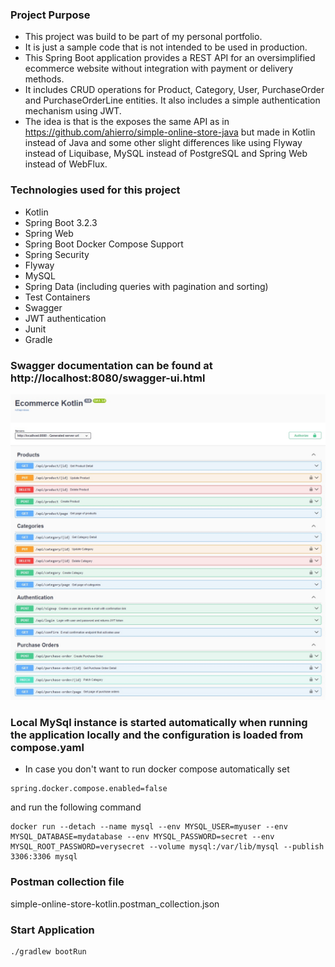 ### Project Purpose
- This project was build to be part of my personal portfolio. 
- It is just a sample code that is not intended to be used in production.
- This Spring Boot application provides a REST API for an oversimplified ecommerce website without integration with payment or delivery methods.
- It includes CRUD operations for Product, Category, User, PurchaseOrder and PurchaseOrderLine entities. It also includes a simple authentication mechanism using JWT.
- The idea is that is the exposes the same API as in https://github.com/ahierro/simple-online-store-java but made in Kotlin instead of Java and some other slight differences like using Flyway instead of Liquibase, MySQL instead of PostgreSQL and Spring Web instead of WebFlux.

### Technologies used for this project
* Kotlin
* Spring Boot 3.2.3
* Spring Web
* Spring Boot Docker Compose Support
* Spring Security
* Flyway
* MySQL
* Spring Data (including queries with pagination and sorting)
* Test Containers
* Swagger
* JWT authentication
* Junit
* Gradle

### Swagger documentation can be found at http://localhost:8080/swagger-ui.html
![swagger](/swagger-ui.jpg "Swagger")

### Local MySql instance is started automatically when running the application locally and the configuration is loaded from compose.yaml
- In case you don't want to run docker compose automatically set
```properties
spring.docker.compose.enabled=false
```
and run the following command
```shell
docker run --detach --name mysql --env MYSQL_USER=myuser --env MYSQL_DATABASE=mydatabase --env MYSQL_PASSWORD=secret --env MYSQL_ROOT_PASSWORD=verysecret --volume mysql:/var/lib/mysql --publish 3306:3306 mysql
```
### Postman collection file
simple-online-store-kotlin.postman_collection.json

### Start Application
```shell
./gradlew bootRun
``` 
